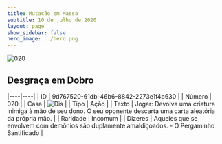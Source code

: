 ```yaml
---
title: Mutação em Massa
subtitle: 10 de julho de 2020
layout: page
show_sidebar: false
hero_image: ../hero.png
---
```


![020](https://cdn.keyforgegame.com/media/card_front/pt/479_020_RC4FQP8P54VG_pt.png)

## Desgraça em Dobro

|----|----|
| ID | 9d767520-61db-46b6-8842-2273e1f4b630 |
| Número | 020 |
| Casa | ![Dis](https://archonarcana.com/images/thumb/e/e8/Dis.png/22px-Dis.png "Dis") |
| Tipo | Ação |
| Texto | Jogar: Devolva uma criatura inimiga à mão de seu dono. O seu oponente descarta uma carta aleatória da própria mão. |
| Raridade | Incomum |
| Dizeres | Aqueles que se envolvem com demônios   são duplamente amaldiçoados.   - O Pergaminho Santificado |
